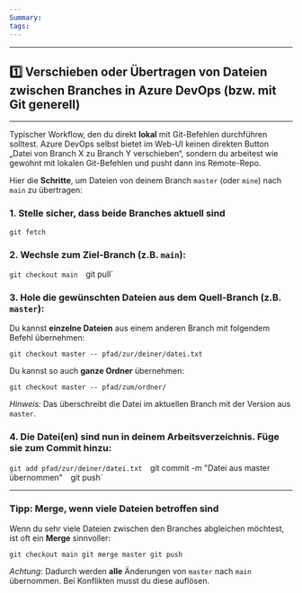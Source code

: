 ```yaml
---
Summary:
tags:
---
```

---
## 1️⃣ Verschieben oder Übertragen von Dateien zwischen Branches in **Azure DevOps** (bzw. mit Git generell)

---
Typischer Workflow, den du direkt **lokal** mit Git-Befehlen durchführen solltest. Azure DevOps selbst bietet im Web-UI keinen direkten Button „Datei von Branch X zu Branch Y verschieben“, sondern du arbeitest wie gewohnt mit lokalen Git-Befehlen und pusht dann ins Remote-Repo.

Hier die **Schritte**, um Dateien von deinem Branch `master` (oder `mine`) nach `main` zu übertragen:

### 1. Stelle sicher, dass beide Branches aktuell sind

`git fetch`
### 2. Wechsle zum **Ziel**-Branch (z.B. `main`):

`git checkout main 
`git pull`
### 3. Hole die gewünschten Dateien aus dem **Quell-Branch** (z.B. `master`):

Du kannst **einzelne Dateien** aus einem anderen Branch mit folgendem Befehl übernehmen:

`git checkout master -- pfad/zur/deiner/datei.txt`

Du kannst so auch **ganze Ordner** übernehmen:

`git checkout master -- pfad/zum/ordner/`

_Hinweis:_ Das überschreibt die Datei im aktuellen Branch mit der Version aus `master`.

### 4. Die Datei(en) sind nun in deinem Arbeitsverzeichnis. Füge sie zum Commit hinzu:

`git add pfad/zur/deiner/datei.txt 
`git commit -m "Datei aus master übernommen"` 
`git push`

---

### Tipp: Merge, wenn viele Dateien betroffen sind

Wenn du sehr viele Dateien zwischen den Branches abgleichen möchtest, ist oft ein **Merge** sinnvoller:

`git checkout main git merge master git push`

_Achtung_: Dadurch werden **alle** Änderungen von `master` nach `main` übernommen. Bei Konflikten musst du diese auflösen.